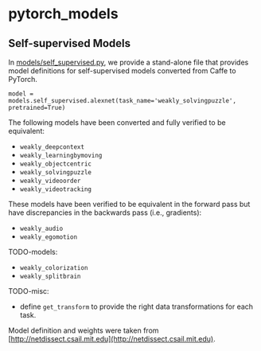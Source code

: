 # pytorch_models

## Self-supervised Models
In [models/self_supervised.py](models/self_supervised.py), we provide a stand-alone file that provides model definitions for self-supervised models converted from Caffe to PyTorch.

`model = models.self_supervised.alexnet(task_name='weakly_solvingpuzzle', pretrained=True)`

The following models have been converted and fully verified to be equivalent:
* `weakly_deepcontext`
* `weakly_learningbymoving`
* `weakly_objectcentric`
* `weakly_solvingpuzzle`
* `weakly_videoorder`
* `weakly_videotracking`

These models have been verified to be equivalent in the forward pass but have discrepancies in the backwards pass (i.e., gradients):
* `weakly_audio`
* `weakly_egomotion`

TODO-models:
* `weakly_colorization`
* `weakly_splitbrain`

TODO-misc:
* define `get_transform` to provide the right data transformations for each task.

Model definition and weights were taken from [http://netdissect.csail.mit.edu](http://netdissect.csail.mit.edu).
